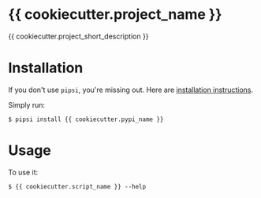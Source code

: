 # {{ cookiecutter.project_name }}

{{ cookiecutter.project_short_description }}


# Installation

If you don't use `pipsi`, you're missing out.
Here are [installation instructions](https://github.com/mitsuhiko/pipsi#readme).

Simply run:

    $ pipsi install {{ cookiecutter.pypi_name }}


# Usage

To use it:

    $ {{ cookiecutter.script_name }} --help

